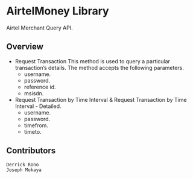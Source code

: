 # AirtelMoney Library

Airtel Merchant Query API.

## Overview
  * Request Transaction
  This method is used to query a particular transaction’s details. The method accepts the following parameters.
    - username.
    - password.
    - reference id.
    - msisdn.
  * Request Transaction by Time Interval & Request Transaction by Time Interval - Detailed.
      - username.
      - password.
      - timefrom.
      - timeto.

## Contributors
    Derrick Rono
    Joseph Mokaya

  
  
